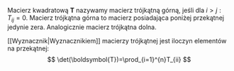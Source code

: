Macierz kwadratową $\boldsymbol{T}$ nazywamy macierz trójkątną górną, jeśli dla $i\gt j: T_{ij}=0$. Macierz trójkątna górna to macierz posiadająca poniżej przekątnej jedynie zera. Analogicznie macierz trójkątna dolna. 

[[Wyznacznik|Wyznacznikiem]] macierzy trójkątnej jest iloczyn elementów na przekątnej:
$$
\det(\boldsymbol{T})=\prod_{i=1}^{n}T_{ii}
$$
